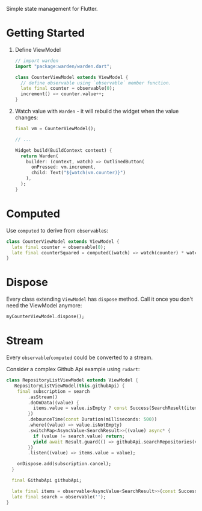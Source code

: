 Simple state management for Flutter.

# Getting Started
1. Define ViewModel
    ```dart
   // import warden 
   import "package:warden/warden.dart"; 
   
    class CounterViewModel extends ViewModel {
      // define observable using `observable` member function.
      late final counter = observable(0);
      increment() => counter.value++;
    }
    ```
2. Watch value with `Warden` - it will rebuild the widget when the value changes:
    ```dart
   final vm = CounterViewModel();
   
   // ...
   
   Widget build(BuildContext context) {
      return Warden(
        builder: (context, watch) => OutlinedButton(
          onPressed: vm.increment,
          child: Text("${watch(vm.counter)}")
        ),
      );
   }
    ```

# Computed
Use `computed` to derive from `observable`s:

```dart
class CounterViewModel extends ViewModel {
  late final counter = observable(0);
  late final counterSquared = computed((watch) => watch(counter) * watch(counter));
}
```

# Dispose
Every class extending `ViewModel` has `dispose` method. Call it once you don't need the ViewModel anymore:
```dart
myCounterViewModel.dispose();
```

# Stream
Every `observable`/`computed` could be converted to a stream.

Consider a complex Github Api example using `rxdart`:
```dart
class RepositoryListViewModel extends ViewModel {
   RepositoryListViewModel(this.githubApi) {
    final subscription = search
        .asStream()
        .doOnData((value) {
          items.value = value.isEmpty ? const Success(SearchResult(items: [])) : const Loading();
        })
        .debounceTime(const Duration(milliseconds: 500))
        .where((value) => value.isNotEmpty)
        .switchMap<AsyncValue<SearchResult>>((value) async* {
          if (value != search.value) return;
          yield await Result.guard(() => githubApi.searchRepositories(value));
        })
        .listen((value) => items.value = value);

    onDispose.add(subscription.cancel);
  }

  final GithubApi githubApi;

  late final items = observable<AsyncValue<SearchResult>>(const Success(SearchResult(items: [])));
  late final search = observable('');
}
```